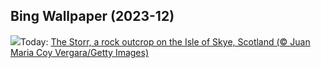 ## Bing Wallpaper (2023-12)
![](https://www.bing.com/th?id=OHR.TrotternishStorr_PT-BR8013628330_UHD.jpg&w=1000)Today: [The Storr, a rock outcrop on the Isle of Skye, Scotland (© Juan Maria Coy Vergara/Getty Images)](https://www.bing.com/th?id=OHR.TrotternishStorr_PT-BR8013628330_UHD.jpg)
